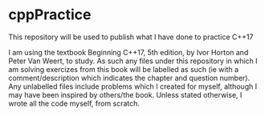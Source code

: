 # cppPractice
This repository will be used to publish what I have done to practice C++17

I am using the textbook Beginning C++17, 5th edition, by Ivor Horton and Peter Van Weert, to study.
As such any files under this repository in which I am solving exercizes from this book will be labelled as such (ie with a comment/description
which indicates the chapter and question number).
Any unlabelled files include problems which I created for myself, although I may have been inspired by others/the book.
Unless stated otherwise, I wrote all the code myself, from scratch.
